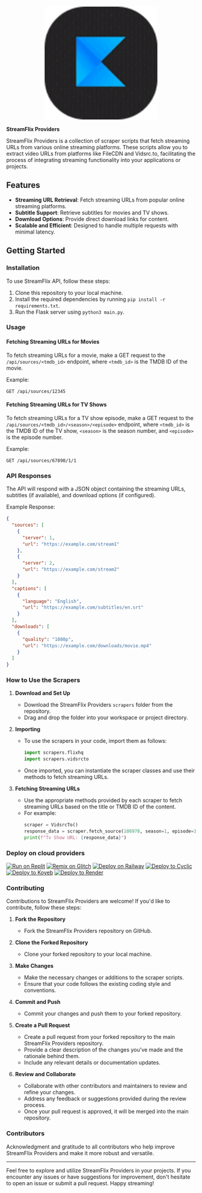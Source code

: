 <p align="center">
  <img src="/assets/logo.webp" alt="StreamFlix Providers" width="300"/>
</p>



**StreamFlix Providers**

StreamFlix Providers is a collection of scraper scripts that fetch streaming URLs from various online streaming platforms. These scripts allow you to extract video URLs from platforms like FileCDN and Vidsrc.to, facilitating the process of integrating streaming functionality into your applications or projects.


## Features

- **Streaming URL Retrieval**: Fetch streaming URLs from popular online streaming platforms.
- **Subtitle Support**: Retrieve subtitles for movies and TV shows.
- **Download Options**: Provide direct download links for content.
- **Scalable and Efficient**: Designed to handle multiple requests with minimal latency.

## Getting Started

### Installation

To use StreamFlix API, follow these steps:

1. Clone this repository to your local machine.
2. Install the required dependencies by running `pip install -r requirements.txt`.
3. Run the Flask server using `python3 main.py`.

### Usage

#### Fetching Streaming URLs for Movies

To fetch streaming URLs for a movie, make a GET request to the `/api/sources/<tmdb_id>` endpoint, where `<tmdb_id>` is the TMDB ID of the movie.

Example:

```http
GET /api/sources/12345
```

#### Fetching Streaming URLs for TV Shows

To fetch streaming URLs for a TV show episode, make a GET request to the `/api/sources/<tmdb_id>/<season>/<episode>` endpoint, where `<tmdb_id>` is the TMDB ID of the TV show, `<season>` is the season number, and `<episode>` is the episode number.

Example:

```http
GET /api/sources/67890/1/1
```

### API Responses

The API will respond with a JSON object containing the streaming URLs, subtitles (if available), and download options (if configured).

Example Response:

```json
{
  "sources": [
    {
      "server": 1,
      "url": "https://example.com/stream1"
    },
    {
      "server": 2,
      "url": "https://example.com/stream2"
    }
  ],
  "captions": [
    {
      "language": "English",
      "url": "https://example.com/subtitles/en.srt"
    }
  ],
  "downloads": [
    {
      "quality": "1080p",
      "url": "https://example.com/downloads/movie.mp4"
    }
  ]
}
```


### How to Use the Scrapers

1. **Download and Set Up**
   - Download the StreamFlix Providers `scrapers` folder from the repository.
   - Drag and drop the folder into your workspace or project directory.

2. **Importing**
   - To use the scrapers in your code, import them as follows:
     ```python
     import scrapers.flixhq
     import scrapers.vidsrcto
     ```
   - Once imported, you can instantiate the scraper classes and use their methods to fetch streaming URLs.

3. **Fetching Streaming URLs**
   - Use the appropriate methods provided by each scraper to fetch streaming URLs based on the title or TMDB ID of the content.
   - For example:
     ```python
     scraper = VidsrcTo()
     response_data = scraper.fetch_source(108978, season=1, episode=1) 
     print(f"Tv Show URL: {response_data}")

     ```
### Deploy on cloud providers
[![Run on Replit](https://binbashbanana.github.io/deploy-buttons/buttons/remade/replit.svg)](https://replit.com/github/streamflix-one/providers)
[![Remix on Glitch](https://binbashbanana.github.io/deploy-buttons/buttons/remade/glitch.svg)](https://glitch.com/edit/#!/import/github/streamflix-one/providers)
[![Deploy on Railway](https://binbashbanana.github.io/deploy-buttons/buttons/remade/railway.svg)](https://railway.app/new/template?template=https://github.com/streamflix-one/providers)
[![Deploy to Cyclic](https://binbashbanana.github.io/deploy-buttons/buttons/remade/cyclic.svg)](https://app.cyclic.sh/api/app/deploy/streamflix-one/providers)
[![Deploy to Koyeb](https://binbashbanana.github.io/deploy-buttons/buttons/remade/koyeb.svg)](https://app.koyeb.com/deploy?type=git&repository=github.com/streamflix-one/providers&branch=main&name=Streamflix)
[![Deploy to Render](https://binbashbanana.github.io/deploy-buttons/buttons/remade/render.svg)](https://render.com/deploy?repo=https://github.com/streamflix-one/providers)
### Contributing

Contributions to StreamFlix Providers are welcome! If you'd like to contribute, follow these steps:

1. **Fork the Repository**
   - Fork the StreamFlix Providers repository on GitHub.

2. **Clone the Forked Repository**
   - Clone your forked repository to your local machine.

3. **Make Changes**
   - Make the necessary changes or additions to the scraper scripts.
   - Ensure that your code follows the existing coding style and conventions.

4. **Commit and Push**
   - Commit your changes and push them to your forked repository.

5. **Create a Pull Request**
   - Create a pull request from your forked repository to the main StreamFlix Providers repository.
   - Provide a clear description of the changes you've made and the rationale behind them.
   - Include any relevant details or documentation updates.

6. **Review and Collaborate**
   - Collaborate with other contributors and maintainers to review and refine your changes.
   - Address any feedback or suggestions provided during the review process.
   - Once your pull request is approved, it will be merged into the main repository.

### Contributors

Acknowledgment and gratitude to all contributors who help improve StreamFlix Providers and make it more robust and versatile.

---

Feel free to explore and utilize StreamFlix Providers in your projects. If you encounter any issues or have suggestions for improvement, don't hesitate to open an issue or submit a pull request. Happy streaming!
